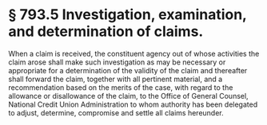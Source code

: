 # § 793.5   Investigation, examination, and determination of claims.

When a claim is received, the constituent agency out of whose activities the claim arose shall make such investigation as may be necessary or appropriate for a determination of the validity of the claim and thereafter shall forward the claim, together with all pertinent material, and a recommendation based on the merits of the case, with regard to the allowance or disallowance of the claim, to the Office of General Counsel, National Credit Union Administration to whom authority has been delegated to adjust, determine, compromise and settle all claims hereunder. 




